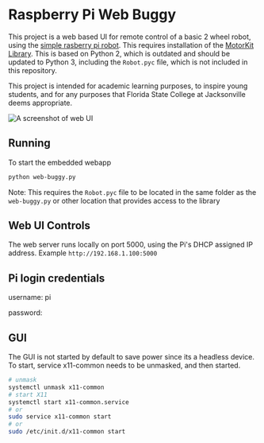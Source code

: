 # Raspberry Pi Web Buggy
This project is a web based UI for remote control of a basic 2 wheel robot, using the [simple rasberry pi robot](https://learn.adafruit.com/simple-raspberry-pi-robot/). This requires installation of the [MotorKit Library](https://learn.adafruit.com/adafruit-dc-and-stepper-motor-hat-for-raspberry-pi/installing-software). This is based on Python 2, which is outdated and should be updated to Python 3, including the `Robot.pyc` file, which is not included in this repository.

This project is intended for academic learning purposes, to inspire young students, and for any purposes that Florida State College at Jacksonville deems appropriate.

![A screenshot of web UI](https://github.com/wltjr/cop4813/assets/12835340/0ac95e00-3ed6-47d1-8013-3784d7959d98)

## Running
To start the embedded webapp
```bash
python web-buggy.py
```
Note: This requires the `Robot.pyc` file to be located in the same folder as the `web-buggy.py` or other location that provides access to the library

## Web UI Controls
The web server runs locally on port 5000, using the Pi's DHCP assigned IP address.
Example `http://192.168.1.100:5000`


## Pi login credentials
username: pi

password:


## GUI
The GUI is not started by default to save power since its a headless device. To start, service x11-common needs to be unmasked, and then started.

```bash
# unmask
systemctl unmask x11-common
# start X11
systemctl start x11-common.service
# or
sudo service x11-common start
# or
sudo /etc/init.d/x11-common start
```
